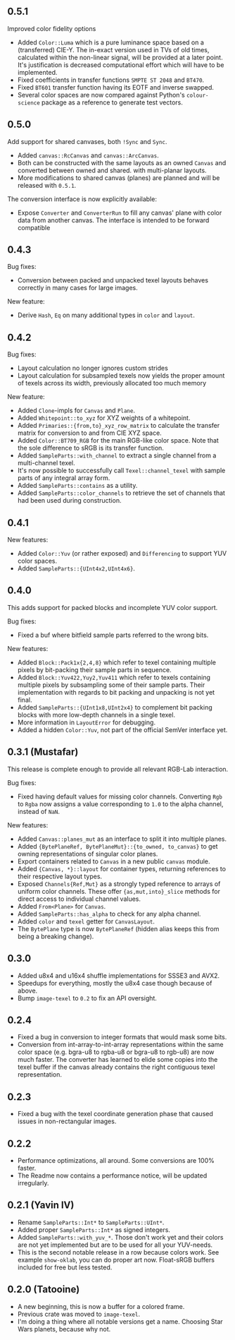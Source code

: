 ## 0.5.1

Improved color fidelity options
- Added `Color::Luma` which is a pure luminance space based on a (transferred)
  CIE-Y. The in-exact version used in TVs of old times, calculated within the
  non-linear signal, will be provided at a later point. It's justification is
  decreased computational effort which will have to be implemented.
- Fixed coefficients in transfer functions `SMPTE ST 2048` and `BT470`.
- Fixed `BT601` transfer function having its EOTF and inverse swapped.
- Several color spaces are now compared against Python's `colour-science`
  package as a reference to generate test vectors.

## 0.5.0

Add support for shared canvases, both `!Sync` and `Sync`.
- Added `canvas::RcCanvas` and `canvas::ArcCanvas`.
- Both can be constructed with the same layouts as an owned `Canvas` and
  converted between owned and shared.
  with multi-planar layouts.
- More modifications to shared canvas (planes) are planned and will be released
  with `0.5.1`.

The conversion interface is now explicitly available:
- Expose `Converter` and `ConverterRun` to fill any canvas' plane with color
  data from another canvas. The interface is intended to be forward compatible

## 0.4.3

Bug fixes:
- Conversion between packed and unpacked texel layouts behaves correctly in
  many cases for large images.

New feature:
- Derive `Hash`, `Eq` on many additional types in `color` and `layout`.

## 0.4.2

Bug fixes:
- Layout calculation no longer ignores custom strides
- Layout calculation for subsampled texels now yields the proper amount of
  texels across its width, previously allocated too much memory

New feature:
- Added `Clone`-impls for `Canvas` and `Plane`.
- Added `Whitepoint::to_xyz` for XYZ weights of a whitepoint.
- Added `Primaries::{from,to}_xyz_row_matrix` to calculate the transfer matrix
  for conversion to and from CIE XYZ space.
- Added `Color::BT709_RGB` for the main RGB-like color space. Note that the
  sole difference to sRGB is its transfer function.
- Added `SampleParts::with_channel` to extract a single channel from a
  multi-channel texel.
- It's now possible to successfully call `Texel::channel_texel` with sample
  parts of any integral array form.
- Added `SampleParts::contains` as a utility.
- Added `SampleParts::color_channels` to retrieve the set of channels that had
  been used during construction.

## 0.4.1

New features:
- Added `Color::Yuv` (or rather exposed) and `Differencing` to support YUV color spaces.
- Added `SampleParts::{UInt4x2,UInt4x6}`.

## 0.4.0

This adds support for packed blocks and incomplete YUV color support.

Bug fixes:
- Fixed a buf where bitfield sample parts referred to the wrong bits.

New features:
- Added `Block::Pack1x{2,4,8}` which refer to texel containing multiple pixels
  by bit-packing their sample parts in sequence.
- Added `Block::Yuv422,Yuy2,Yuv411` which refer to texels containing multiple
  pixels by subsampling some of their sample parts. Their implementation with
  regards to bit packing and unpacking is not yet final.
- Added `SampleParts::{UInt1x8,UInt2x4}` to complement bit packing blocks with
  more low-depth channels in a single texel.
- More information in `LayoutError` for debugging.
- Added a hidden `Color::Yuv`, not part of the official SemVer interface yet.

## 0.3.1 (Mustafar)

This release is complete enough to provide all relevant RGB-Lab interaction.

Bug fixes:
- Fixed having default values for missing color channels. Converting `Rgb` to
  `Rgba` now assigns a value corresponding to `1.0` to the alpha channel,
  instead of `NaN`.

New features:
- Added `Canvas::planes_mut` as an interface to split it into multiple planes.
- Added `{BytePlaneRef, BytePlaneMut}::{to_owned, to_canvas}` to get owning
  representations of singular color planes.
- Export containers related to `Canvas` in a new public `canvas` module.
- Added `{Canvas, *}::layout` for container types, returning references to
  their respective layout types.
- Exposed `Channels{Ref,Mut}` as a strongly typed reference to arrays of
  uniform color channels. These offer `{as,mut,into}_slice` methods for direct
  access to individual channel values.
- Added `From<Plane>` for `Canvas`.
- Added `SampleParts::has_alpha` to check for any alpha channel.
- Added `color` and `texel` getter for `CanvasLayout`.
- The `BytePlane` type is now `BytePlaneRef` (hidden alias keeps this from
  being a breaking change).


## 0.3.0

- Added u8x4 and u16x4 shuffle implementations for SSSE3 and AVX2.
- Speedups for everything, mostly the u8x4 case though because of above.
- Bump `image-texel` to `0.2` to fix an API oversight.

## 0.2.4

- Fixed a bug in conversion to integer formats that would mask some bits.
- Conversion from int-array-to-int-array representations within the same color
  space (e.g. bgra-u8 to rgba-u8 or bgra-u8 to rgb-u8) are now much faster. The
  converter has learned to elide some copies into the texel buffer if the
  canvas already contains the right contiguous texel representation.

## 0.2.3

- Fixed a bug with the texel coordinate generation phase that caused issues in
  non-rectangular images.

## 0.2.2

- Performance optimizations, all around. Some conversions are 100% faster.
- The Readme now contains a performance notice, will be updated irregularly.

## 0.2.1 (Yavin IV)

- Rename `SampleParts::Int*` to `SampleParts::UInt*`.
- Added proper `SampleParts::Int*` as signed integers.
- Added `SampleParts::with_yuv_*`. Those don't work yet and their colors are
  not yet implemented but are to be used for all your YUV-needs.
- This is the second notable release in a row because colors work. See example
  `show-oklab`, you can do proper art now. Float-sRGB buffers included for free
  but less tested.

## 0.2.0 (Tatooine)

- A new beginning, this is now a buffer for a colored frame.
- Previous crate was moved to `image-texel`.
- I'm doing a thing where all notable versions get a name. Choosing Star Wars
  planets, because why not.
